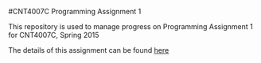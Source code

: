 #CNT4007C Programming Assignment 1

This repository is used to manage progress on Programming Assignment 1 for CNT4007C, Spring 2015

The details of this assignment can be found [here](PA1-2.pdf)